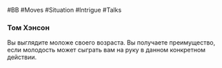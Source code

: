 #BB  #Moves #Situation #Intrigue #Talks  
### Том Хэнсон 
Вы выглядите моложе своего возраста. Вы получаете  преимущество, если молодость может сыграть вам на  руку в данном конкретном действии.